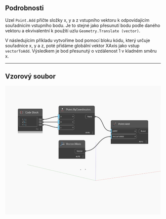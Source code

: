 ## Podrobnosti
Uzel `Point.Add` přičte složky x, y a z vstupního vektoru k odpovídajícím souřadnicím vstupního bodu. Je to stejné jako přesunutí bodu podle daného vektoru a ekvivalentní k použití uzlu `Geometry.Translate (vector)`.

V následujícím příkladu vytvoříme bod pomocí bloku kódu, který určuje souřadnice x, y a z, poté přidáme globální vektor XAxis jako vstup `vectorToAdd`. Výsledkem je bod přesunutý o vzdálenost 1 v kladném směru x.

___
## Vzorový soubor

![Add](./Autodesk.DesignScript.Geometry.Point.Add_img.jpg)

